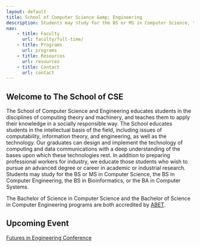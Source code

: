 ```yaml
---
layout: default
title: School of Computer Science &amp; Engineering
description: Students may study for the BS or MS in Computer Science, the BS in Computer Engineering, the BS in Bioinformatics, or the BA in Computer Systems.
nav:
    - title: Faculty
      url: faculty/full-time/
    - title: Programs
      url: programs
    - title: Resources
      url: resources
    - title: Contact
      url: contact
---
```


## Welcome to __The School of CSE__

The School of Computer Science and Engineering educates students in the disciplines of computing theory and machinery, and teaches them to apply their knowledge in a socially responsible way. The School educates students in the intellectual basis of the field, including issues of computability, information theory, and engineering, as well as the technology. Our graduates can design and implement the technology of computing and data communications with a deep understanding of the bases upon which these technologies rest. In addition to preparing professional workers for industry, we educate those students who wish to pursue an advanced degree or career in academic or industrial research.
Students may study for the BS or MS in Computer Science, the BS in Computer Engineering,
the BS in Bioinformatics, or the BA in Computer Systems.

The Bachelor of Science in Computer Science and the Bachelor of Science in Computer Engineering programs are both accredited by [ABET][abet].

## Upcoming Event

<a href="fec_flyer.pdf">Futures in Engineering Conference</a>

[abet]: http://abet.org/


